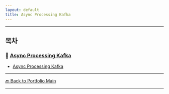 ```yaml
---
layout: default
title: Async Processing Kafka
---
```



---

## 목차

### 🔗 [Async Processing Kafka](/study/system-architecture/)

- [Async Processing Kafka](/study/system-architecture/async-processing-kafka)


---
[🔙 Back to Portfolio Main](../index.md)

---


